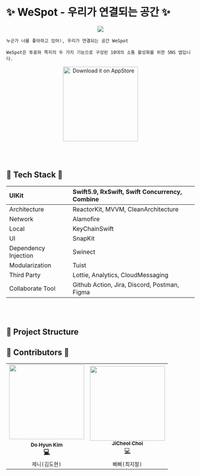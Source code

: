 # ✨ WeSpot - 우리가 연결되는 공간 ✨

<p align="center"><img src="https://github.com/user-attachments/assets/32db7a1c-1f05-472f-94f7-15fc02e55d94"></p>

```
누군가 너를 좋아하고 있어!, 우리가 연결되는 공간 WeSpot

WeSpot은 투표와 쪽지의 두 가지 기능으로 구성된 10대의 소통 활성화를 위한 SNS 앱입니다.
```



<p align="middle">
  <a href='https://apps.apple.com/kr/app/wespot-%EC%9A%B0%EB%A6%AC%EA%B0%80-%EC%97%B0%EA%B2%B0%EB%90%98%EB%8A%94-%EA%B3%B5%EA%B0%84/id6661029016'>
    <img width="200px;"; alt='Download it on AppStore' src='https://github.com/user-attachments/assets/21c20182-4916-4024-bc39-429262a79c6a'/>
  </a>
</p>

</br></br>

## 🌟 Tech Stack 🌟

| UIKit | Swift5.9, RxSwift, Swift Concurrency, Combine|
|:---|:---|
| Architecture | ReactorKit, MVVM, CleanArchitecture |
| Network | Alamofire|
| Local | KeyChainSwift |
| UI | SnapKit |
| Dependency Injection | Swinect |
| Modularization | Tuist |
| Third Party | Lottie, Analytics, CloudMessaging |
| Collaborate Tool | Github Action, Jira, Discord, Postman, Figma |

</br></br>

## 🌠 Project Structure


## 💫 Contributors 💫
<table>
  <tr>
    <td align="center"><a href="https://github.com/Do-hyun-Kim"><img src="https://avatars.githubusercontent.com/u/23008224?v=4" width="200px;" alt=""/><br /><sub><b>Do Hyun Kim</sub></a><br /><a href="https://github.com/YAPP-Github/24th-App-Team-1-Android/commits/main?author=jeongjaino" title="Code">💻</a></td>
    <td align="center"><a href="https://github.com/jife-archive"><img src="https://github.com/user-attachments/assets/8640a86e-1ec7-4e3d-a600-e3498edb4bca" width="200px;" alt=""/><br /><sub><b>JiCheol Choi</b></sub></a><br /><a href="https://github.com/YAPP-Github/24th-App-Team-1-Android/commits/main?author=flash159483" title="Code">💻</a></td>

  </tr>
  <tr>
    <td align="center"><code>제니(김도현)</td>
    <td align="center"><code>삐삐(최지철)</td>

  </tr>
</table>

